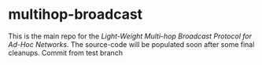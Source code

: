 # multihop-broadcast
This is the main repo for the *Light-Weight Multi-hop Broadcast Protocol for Ad-Hoc Networks*. The source-code will be populated soon after some final cleanups.
Commit from test branch
